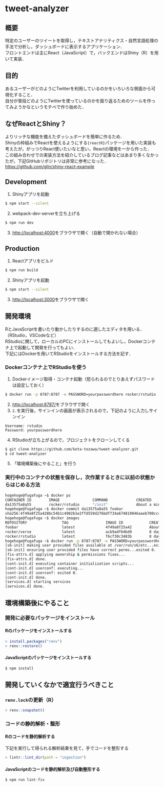 # tweet-analyzer
## 概要
特定のユーザーのツイートを取得し，テキストアナリティクス・自然言語処理の手法で分析し，ダッシュボードに表示するアプリケーション．\
フロントエンドは主にReact（JavaScript）で，バックエンドはShiny（R）を用いて実装．

## 目的
あるユーザーがどのようにTwitterを利用しているのかをいろいろな側面から可視化すること．\
自分が普段どのようにTwitterを使っているのかを振り返るためのツールを作ってみようかなというモチベで作り始めた．

## なぜReactとShiny？
よりリッチな機能を備えたダッシュボードを簡単に作るため．\
Shinyの枠組みでReactを使えるようにする`{reactR}`パッケージを用いた実装も考えたが，がっつりReact使いたいなと思い，Reactの環境を一から作った．\
この組み合わせでの実装方法を紹介しているブログ記事などはあまり多くなかったが，下記GitHubリポジトリは非常に参考になった．\
https://github.com/glin/shiny-react-example

## Development
1. Shinyアプリを起動
```bash
$ npm start --silent
```
2. webpack-dev-serverを立ち上げる
```bash
$ npm run dev
```
3. [http://localhost:4000](http://localhost:4000)をブラウザで開く（自動で開かれない場合）
## Production
1. Reactアプリをビルド
```bash
$ npm run build
```
2. Shinyアプリを起動
```bash
$ npm start --silent
```
3. [http://localhost:3000](http://localhost:3000)をブラウザで開く
## 開発環境
RとJavaScriptを書いたり動かしたりするのに適したエディタを用いる．（RStudio，VSCodeなど）\
RStudioに関して，ローカルのPCにインストールしてもよいし，Dockerコンテナ上で起動して開発を行ってもよい．\
下記にはDockerを用いてRStudioをインストールする方法を記す．

### Dockerコンテナ上でRStudioを使う
1. Dockerイメージ取得・コンテナ起動（怒られるのでとりあえずパスワードは設定しておく）
```bash
$ docker run -p 8787:8787 -e PASSWORD=yourpasswordhere rocker/rstudio
```
2. [http://localhost:8787/](http://localhost:8787/)をブラウザで開く
3. `2.`を実行後，サインインの画面が表示されるので，下記のように入力しサインイン
```
Username: rstudio
Password: yourpasswordhere
```
4. RStudioが立ち上がるので，プロジェクトをクローンしてくる
```bash
$ git clone https://github.com/kota-tozawa/tweet-analyzer.git
$ cd tweet-analyzer
```
5. 「環境構築後にやること」を行う
### 実行中のコンテナの状態を保存し，次作業するときに以前の状態からはじめる方法
```bash
hogehoge@fugafuga ~$ docker ps
CONTAINER ID        IMAGE               COMMAND             CREATED              STATUS              PORTS                    NAMES
da13575a8a55        rocker/rstudio      "/init"             About a minute ago   Up About a minute   0.0.0.0:8787->8787/tcp   interesting_williams
hogehoge@fugafuga ~$ docker commit da13575a8a55 foobar
sha256:4f49a8f25a428bc54b1c4902b1e2ffd559d276bdf734a674819046aaeb700cc4
hogehoge@fugafuga ~$ docker images
REPOSITORY                TAG                 IMAGE ID            CREATED              SIZE
foobar                    latest              4f49a8f25a42        About a minute ago   1.9GB
rocker/verse              latest              acb9adf64bd9        8 days ago           3.62GB
rocker/rstudio            latest              f6cf30c3483b        8 days ago           1.9GB
hogehoge@fugafuga ~$ docker run -p 8787:8787 -e PASSWORD=yourpasswordhere foobar
[s6-init] making user provided files available at /var/run/s6/etc...exited 0.
[s6-init] ensuring user provided files have correct perms...exited 0.
[fix-attrs.d] applying ownership & permissions fixes...
[fix-attrs.d] done.
[cont-init.d] executing container initialization scripts...
[cont-init.d] userconf: executing...
[cont-init.d] userconf: exited 0.
[cont-init.d] done.
[services.d] starting services
[services.d] done.
```

## 環境構築後にやること
### 開発に必要なパッケージをインストール
#### Rのパッケージをインストールする
```R
> install.packages("renv")
> renv::restore()
```
#### JavaScriptのパッケージをインストールする
```bash
$ npm install
```

## 開発していくなかで適宜行うべきこと
### `renv.lock`の更新（R）
```R
> renv::snapshot()
```
### コードの静的解析・整形
#### Rのコードを静的解析する
下記を実行して得られる解析結果を見て，手でコードを整形する
```R
> lintr::lint_dir(path = "ingestion")
```
#### JavaScriptのコードを静的解析及び自動整形する
```bash
$ npm run lint-fix
```
